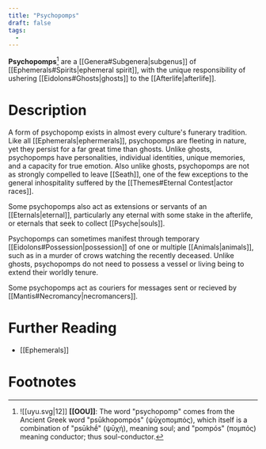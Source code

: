 ```yaml
---
title: "Psychopomps"
draft: false
tags:
  - 
---
```


**Psychopomps**[^pomp] are a [[Genera#Subgenera|subgenus]] of [[Ephemerals#Spirits|ephemeral spirit]], with the unique responsibility of ushering [[Eidolons#Ghosts|ghosts]] to the [[Afterlife|afterlife]].

# Description
A form of psychopomp exists in almost every culture's funerary tradition. Like all [[Ephemerals|ephermerals]], psychopomps are fleeting in nature, yet they persist for a far great time than ghosts. Unlike ghosts, psychopomps have personalities, individual identities, unique memories, and a capacity for  true emotion. Also unlike ghosts, psychopomps are not as strongly compelled to leave [[Seath]], one of the few exceptions to the general inhospitality suffered by the [[Themes#Eternal Contest|actor races]].

Some psychopomps also act as extensions or servants of an [[Eternals|eternal]], particularly any eternal with some stake in the afterlife, or eternals that seek to collect [[Psyche|souls]].

Psychopomps can sometimes manifest through temporary [[Eidolons#Possession|possession]] of one or multiple [[Animals|animals]], such as in a murder of crows watching the recently deceased. Unlike ghosts, psychopomps do not need to possess a vessel or living being to extend their worldly tenure.

Some psychopomps act as couriers for messages sent or recieved by [[Mantis#Necromancy|necromancers]].

# Further Reading
- [[Ephemerals]]

# Footnotes
[^pomp]:![[uyu.svg|12]] **[[OOU]]**: The word "psychopomp" comes from the Ancient Greek word "psūkhopompós" (ψῡχοπομπός), which itself is a combination of "psūkhḗ" (ψῡχή), meaning soul; and "pompós" (πομπός) meaning conductor; thus soul-conductor.